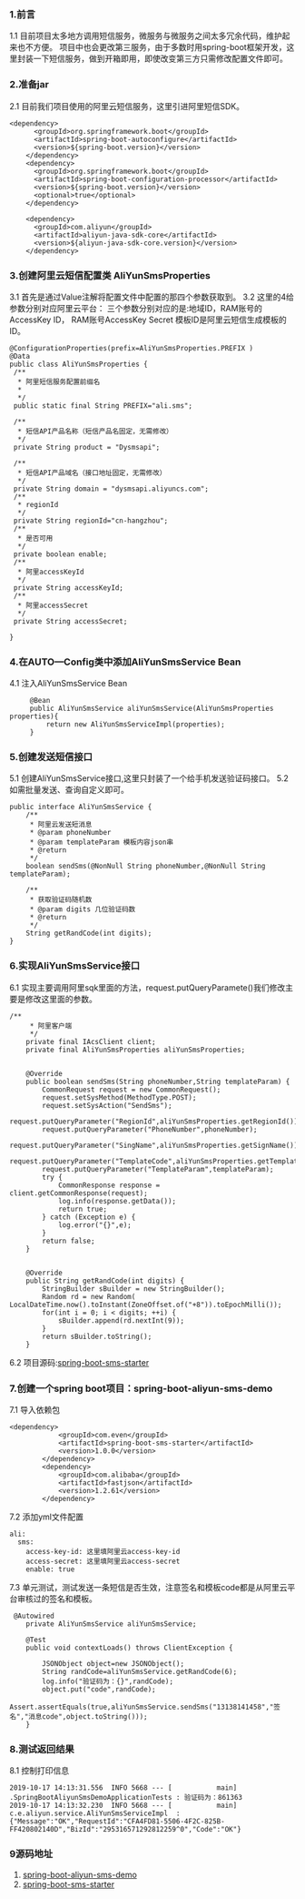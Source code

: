 ### 1.前言
1.1 目前项目太多地方调用短信服务，微服务与微服务之间太多冗余代码，维护起来也不方便。
项目中也会更改第三服务，由于多数时用spring-boot框架开发，这里封装一下短信服务，做到开箱即用，即使改变第三方只需修改配置文件即可。
### 2.准备jar
2.1 目前我们项目使用的阿里云短信服务，这里引进阿里短信SDK。
```$xslt
<dependency>
      <groupId>org.springframework.boot</groupId>
      <artifactId>spring-boot-autoconfigure</artifactId>
      <version>${spring-boot.version}</version>
    </dependency>
    <dependency>
      <groupId>org.springframework.boot</groupId>
      <artifactId>spring-boot-configuration-processor</artifactId>
      <version>${spring-boot.version}</version>
      <optional>true</optional>
    </dependency>

    <dependency>
      <groupId>com.aliyun</groupId>
      <artifactId>aliyun-java-sdk-core</artifactId>
      <version>${aliyun-java-sdk-core.version}</version>
    </dependency>
```
### 3.创建阿里云短信配置类 AliYunSmsProperties
3.1 首先是通过Value注解将配置文件中配置的那四个参数获取到。
3.2 这里的4给参数分别对应阿里云平台：
三个参数分别对应的是:地域ID，RAM账号的AccessKey ID， RAM账号AccessKey Secret
模板ID是阿里云短信生成模板的ID。
```$xslt
@ConfigurationProperties(prefix=AliYunSmsProperties.PREFIX )
@Data
public class AliYunSmsProperties {
 /**
  * 阿里短信服务配置前缀名
  *
  */
 public static final String PREFIX="ali.sms";

 /**
  * 短信API产品名称（短信产品名固定，无需修改）
  */
 private String product = "Dysmsapi";

 /**
  * 短信API产品域名（接口地址固定，无需修改）
  */
 private String domain = "dysmsapi.aliyuncs.com";
 /**
  * regionId
  */
 private String regionId="cn-hangzhou";
 /**
  * 是否可用
  */
 private boolean enable;
 /**
  * 阿里accessKeyId
  */
 private String accessKeyId;
 /**
  * 阿里accessSecret
  */
 private String accessSecret;

}
```
### 4.在AUTO—Config类中添加AliYunSmsService Bean
4.1 注入AliYunSmsService Bean
```$xslt
     @Bean
     public AliYunSmsService aliYunSmsService(AliYunSmsProperties properties){
         return new AliYunSmsServiceImpl(properties);
     }
```
### 5.创建发送短信接口
5.1 创建AliYunSmsService接口,这里只封装了一个给手机发送验证码接口。
5.2 如需批量发送、查询自定义即可。
```$xslt
public interface AliYunSmsService {
    /**
     * 阿里云发送短消息
     * @param phoneNumber
     * @param templateParam 模板内容json串
     * @return
     */
    boolean sendSms(@NonNull String phoneNumber,@NonNull String templateParam);

    /**
     * 获取验证码随机数
     * @param digits 几位验证码数
     * @return
     */
    String getRandCode(int digits);
}

```
### 6.实现AliYunSmsService接口
6.1 实现主要调用阿里sqk里面的方法，request.putQueryParamete()我们修改主要是修改这里面的参数。
```
/**
     * 阿里客户端
     */
    private final IAcsClient client;
    private final AliYunSmsProperties aliYunSmsProperties;


    @Override
    public boolean sendSms(String phoneNumber,String templateParam) {
        CommonRequest request = new CommonRequest();
        request.setSysMethod(MethodType.POST);
        request.setSysAction("SendSms");
        request.putQueryParameter("RegionId",aliYunSmsProperties.getRegionId());
        request.putQueryParameter("PhoneNumber",phoneNumber);
        request.putQueryParameter("SingName",aliYunSmsProperties.getSignName());
        request.putQueryParameter("TemplateCode",aliYunSmsProperties.getTemplateCode());
        request.putQueryParameter("TemplateParam",templateParam);
        try {
            CommonResponse response = client.getCommonResponse(request);
            log.info(response.getData());
            return true;
        } catch (Exception e) {
            log.error("{}",e);
        }
        return false;
    }


    @Override
    public String getRandCode(int digits) {
        StringBuilder sBuilder = new StringBuilder();
        Random rd = new Random( LocalDateTime.now().toInstant(ZoneOffset.of("+8")).toEpochMilli());
        for(int i = 0; i < digits; ++i) {
            sBuilder.append(rd.nextInt(9));
        }
        return sBuilder.toString();
    }
```
6.2 项目源码:[spring-boot-sms-starter](https://github.com/Even521/spring-boot-sample/tree/master/spring-boot-starter/spring-boot-sms-starter)
### 7.创建一个spring boot项目：spring-boot-aliyun-sms-demo
7.1 导入依赖包
```
<dependency>
            <groupId>com.even</groupId>
            <artifactId>spring-boot-sms-starter</artifactId>
            <version>1.0.0</version>
        </dependency>
        <dependency>
            <groupId>com.alibaba</groupId>
            <artifactId>fastjson</artifactId>
            <version>1.2.61</version>
        </dependency>
```
7.2 添加yml文件配置
```
ali:
  sms:
    access-key-id: 这里填阿里云access-key-id
    access-secret: 这里填阿里云access-secret
    enable: true
```
7.3 单元测试，测试发送一条短信是否生效，注意签名和模板code都是从阿里云平台审核过的签名和模板。
```
 @Autowired
    private AliYunSmsService aliYunSmsService;

    @Test
    public void contextLoads() throws ClientException {

        JSONObject object=new JSONObject();
        String randCode=aliYunSmsService.getRandCode(6);
        log.info("验证码为：{}",randCode);
        object.put("code",randCode);
        Assert.assertEquals(true,aliYunSmsService.sendSms("13138141458","签名","消息code",object.toString()));
    }
```
### 8.测试返回结果
8.1 控制打印信息
```$xslt
2019-10-17 14:13:31.556  INFO 5668 --- [           main] .SpringBootAliyunSmsDemoApplicationTests : 验证码为：861363
2019-10-17 14:13:32.230  INFO 5668 --- [           main] c.e.aliyun.service.AliYunSmsServiceImpl  : {"Message":"OK","RequestId":"CFA4FD81-5506-4F2C-825B-FF420802140D","BizId":"295316571292812259^0","Code":"OK"}
```
### 9源码地址
1. [spring-boot-aliyun-sms-demo](https://github.com/Even521/spring-boot-sample/tree/master/spring-boot-demo/spring-boot-aliyun-sms-demo)
2. [spring-boot-sms-starter](https://github.com/Even521/spring-boot-sample/tree/master/spring-boot-starter/spring-boot-sms-starter)